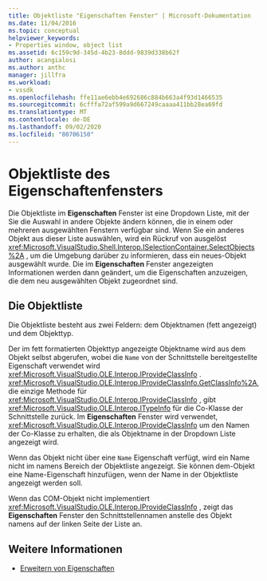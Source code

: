 ```yaml
---
title: Objektliste "Eigenschaften Fenster" | Microsoft-Dokumentation
ms.date: 11/04/2016
ms.topic: conceptual
helpviewer_keywords:
- Properties window, object list
ms.assetid: 6c159c9d-345d-4b23-8ddd-9839d338b62f
author: acangialosi
ms.author: anthc
manager: jillfra
ms.workload:
- vssdk
ms.openlocfilehash: ffe11ae6ebb4e692686c884b663a4f93d1466535
ms.sourcegitcommit: 6cfffa72af599a9d667249caaaa411bb28ea69fd
ms.translationtype: MT
ms.contentlocale: de-DE
ms.lasthandoff: 09/02/2020
ms.locfileid: "80706150"
---
```

# <a name="properties-window-object-list"></a>Objektliste des Eigenschaftenfensters
Die Objektliste im **Eigenschaften** Fenster ist eine Dropdown Liste, mit der Sie die Auswahl in andere Objekte ändern können, die in einem oder mehreren ausgewählten Fenstern verfügbar sind. Wenn Sie ein anderes Objekt aus dieser Liste auswählen, wird ein Rückruf von ausgelöst <xref:Microsoft.VisualStudio.Shell.Interop.ISelectionContainer.SelectObjects%2A> , um die Umgebung darüber zu informieren, dass ein neues-Objekt ausgewählt wurde. Die im **Eigenschaften** Fenster angezeigten Informationen werden dann geändert, um die Eigenschaften anzuzeigen, die dem neu ausgewählten Objekt zugeordnet sind.

## <a name="the-object-list"></a>Die Objektliste
 Die Objektliste besteht aus zwei Feldern: dem Objektnamen (fett angezeigt) und dem Objekttyp.

 Der im fett formatierten Objekttyp angezeigte Objektname wird aus dem Objekt selbst abgerufen, wobei die `Name` von der Schnittstelle bereitgestellte Eigenschaft verwendet wird <xref:Microsoft.VisualStudio.OLE.Interop.IProvideClassInfo> . <xref:Microsoft.VisualStudio.OLE.Interop.IProvideClassInfo.GetClassInfo%2A>, die einzige Methode für <xref:Microsoft.VisualStudio.OLE.Interop.IProvideClassInfo> , gibt <xref:Microsoft.VisualStudio.OLE.Interop.ITypeInfo> für die Co-Klasse der Schnittstelle zurück. Im **Eigenschaften** Fenster wird verwendet, <xref:Microsoft.VisualStudio.OLE.Interop.IProvideClassInfo> um den Namen der Co-Klasse zu erhalten, die als Objektname in der Dropdown Liste angezeigt wird.

 Wenn das Objekt nicht über eine `Name` Eigenschaft verfügt, wird ein Name nicht im namens Bereich der Objektliste angezeigt. Sie können dem-Objekt eine Name-Eigenschaft hinzufügen, wenn der Name in der Objektliste angezeigt werden soll.

 Wenn das COM-Objekt nicht implementiert <xref:Microsoft.VisualStudio.OLE.Interop.IProvideClassInfo> , zeigt das **Eigenschaften** Fenster den Schnittstellennamen anstelle des Objekt namens auf der linken Seite der Liste an.

## <a name="see-also"></a>Weitere Informationen
- [Erweitern von Eigenschaften](../../extensibility/internals/extending-properties.md)
